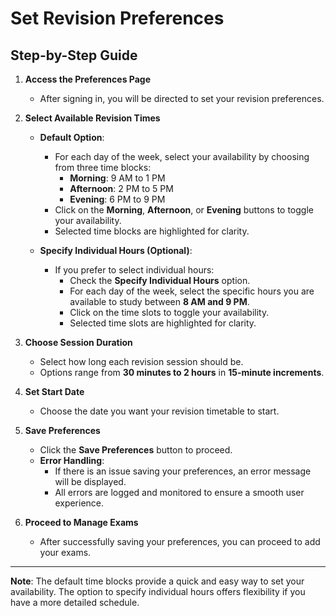 # Set Revision Preferences

## Step-by-Step Guide

1. **Access the Preferences Page**
   - After signing in, you will be directed to set your revision preferences.

2. **Select Available Revision Times**
   - **Default Option**:
     - For each day of the week, select your availability by choosing from three time blocks:
       - **Morning**: 9 AM to 1 PM
       - **Afternoon**: 2 PM to 5 PM
       - **Evening**: 6 PM to 9 PM
     - Click on the **Morning**, **Afternoon**, or **Evening** buttons to toggle your availability.
     - Selected time blocks are highlighted for clarity.

   - **Specify Individual Hours (Optional)**:
     - If you prefer to select individual hours:
       - Check the **Specify Individual Hours** option.
       - For each day of the week, select the specific hours you are available to study between **8 AM and 9 PM**.
       - Click on the time slots to toggle your availability.
       - Selected time slots are highlighted for clarity.

3. **Choose Session Duration**
   - Select how long each revision session should be.
   - Options range from **30 minutes to 2 hours** in **15-minute increments**.

4. **Set Start Date**
   - Choose the date you want your revision timetable to start.

5. **Save Preferences**
   - Click the **Save Preferences** button to proceed.
   - **Error Handling**:
     - If there is an issue saving your preferences, an error message will be displayed.
     - All errors are logged and monitored to ensure a smooth user experience.

6. **Proceed to Manage Exams**
   - After successfully saving your preferences, you can proceed to add your exams.

---

**Note**: The default time blocks provide a quick and easy way to set your availability. The option to specify individual hours offers flexibility if you have a more detailed schedule.